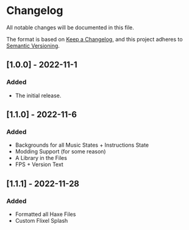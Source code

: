 # Changelog
All notable changes will be documented in this file.

The format is based on [Keep a Changelog](https://keepachangelog.com/en/1.0.0/),
and this project adheres to [Semantic Versioning](https://semver.org/spec/v2.0.0.html).

## [1.0.0] - 2022-11-1
### Added
* The initial release.

## [1.1.0] - 2022-11-6
### Added
* Backgrounds for all Music States + Instructions State
* Modding Support (for some reason)
* A Library in the Files
* FPS + Version Text

## [1.1.1] - 2022-11-28
### Added
* Formatted all Haxe Files
* Custom Flixel Splash